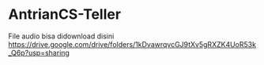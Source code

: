 # AntrianCS-Teller

File audio bisa didownload disini https://drive.google.com/drive/folders/1kDvawrqvcGJ9tXv5gRXZK4UoR53k_Q6p?usp=sharing

